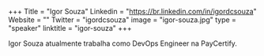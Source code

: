+++
Title = "Igor Souza"
Linkedin = "https://br.linkedin.com/in/igordcsouza"
Website = ""
Twitter = "igordcsouza"
image = "igor-souza.jpg"
type = "speaker"
linktitle = "igor-souza"
+++

Igor Souza atualmente trabalha como DevOps Engineer na PayCertify.